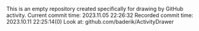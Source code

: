 This is an empty repository created specifically for drawing by GitHub activity.
Current commit time: 2023.11.05 22:26:32
Recorded commit time: 2023.10.11 22:25:14(0)
Look at: github.com/baderik/ActivityDrawer
